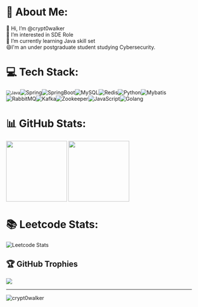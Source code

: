# 💫 About Me:

👋 Hi, I’m @crypt0walker<br>👀 I’m interested in SDE Role<br>🌱 I’m currently learning Java skill set<br>😄I'm an under postgraduate student studying Cybersecurity. 

# 💻 Tech Stack:

<img src="https://img.shields.io/badge/-Java-red" alt="Java" style="zoom:80%;" />![Spring](https://img.shields.io/badge/-Spring-green)![SpringBoot](https://img.shields.io/badge/-SpringBoot-lightgrey)![MySQL](https://img.shields.io/badge/-MySQL-blue)![Redis](https://img.shields.io/badge/-Redis-darkred)![Python](https://img.shields.io/badge/-Python-yellow)![Mybatis](https://img.shields.io/badge/-Mybatis-lightblue)![RabbitMQ](https://img.shields.io/badge/-RabbitMQ-orange)![Kafka](https://img.shields.io/badge/-Kafka-black)![Zookeeper](https://img.shields.io/badge/-Zookeeper-darkblue)![JavaScript](https://img.shields.io/badge/-JavaScript-yellowgreen)![Golang](https://img.shields.io/badge/-Golang-blue)

# 📊 GitHub Stats:
<p>
<img
    src="https://github-readme-stats.vercel.app/api?username=crypt0walker&count_private=true&theme=dark&show_icons=true"Python
    height="165"
/>
<img
    src="https://github-readme-stats.vercel.app/api/top-langs/?username=crypt0walker&theme=dark&show_icons=true"
    height="165"
/>
</p>

# 📚  Leetcode Stats: 
![Leetcode Stats](https://leetcard.jacoblin.cool/crypt0walker?theme=transparent&ext=heatmap&site=cn)

## 🏆 GitHub Trophies

![](https://github-profile-trophy.vercel.app/?username=crypt0walker&theme=radical&no-frame=false&no-bg=true&margin-w=4)

---

<p align="left"> <img src="https://komarev.com/ghpvc/?username=crypt0walker&label=Profile%20views&color=0e75b6&style=flat" alt="crypt0walker" /> </p>

<!-- Proudly created with GPRM ( https://gprm.itsvg.in ) -->
